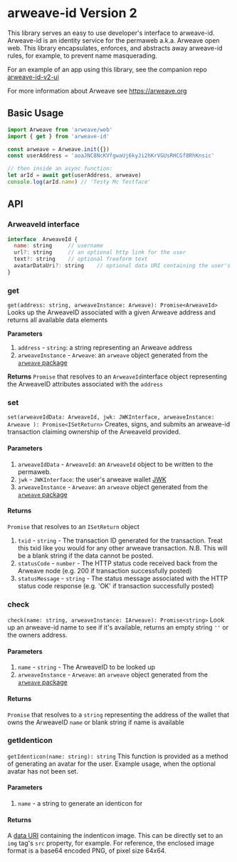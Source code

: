 # arweave-id Version 2

This library serves an easy to use developer's interface to arweave-id. Arweave-id is an identity service for the permaweb a.k.a. Arweave open web.
This library encapsulates, enforces, and abstracts away arweave-id rules, for example, to prevent name masquerading.

For an example of an app using this library, see the companion repo [arweave-id-v2-ui](https://github.com/ARCA-Arweave/arweave-id-v2-ui)

For more information about Arweave see https://arweave.org

## Basic Usage
```javascript
import Arweave from 'arweave/web'
import { get } from 'arweave-id'

const arweave = Arweave.init({})
const userAddress = 'aoaJNC8NcKVfgwaUj6kyJi2hKrVGUsRHCGf8RhKnsic'

// then inside an async function:
let arId = await get(userAddress, arweave)
console.log(arId.name) // 'Testy Mc Testface'
```
## API
### ArweaveId interface
```javascript
interface  ArweaveId {
  name: string     // username
  url?: string     // an optional http link for the user
  text?: string    // optional freeform text
  avatarDataUri?: string    // optional data URI containing the user's avatar
}
```

### get
`get(address: string, arweaveInstance: Arweave): Promise<ArweaveId>`
Looks up the ArweaveID associated with a given Arweave address and returns all available data elements

**Parameters**
1. `address` - `string`: a string representing an Arweave address
2. `arweaveInstance` - `Arweave`: an `arweave` object generated from the [`arweave` package](https://www.npmjs.com/package/arweave)

**Returns**
`Promise` that resolves to an `ArweaveId`interface object representing the ArweaveID attributes associated with the `address`

### set 
`set(arweaveIdData: ArweaveId, jwk: JWKInterface, arweaveInstance: Arweave ): Promise<ISetReturn>`
Creates, signs, and submits an arweave-id transaction claiming ownership of the ArweaveId provided.

#### Parameters
1. `arweaveIdData` - `ArweaveId`: an `ArweaveId` object to be written to the permaweb.
2. `jwk` - `JWKInterface`: the user's arweave wallet [JWK](https://docs.arweave.org/developers/server/http-api#key-format)
3. `arweaveInstance` - `Arweave`: an `arweave` object generated from the [`arweave` package](https://www.npmjs.com/package/arweave)

#### Returns
`Promise` that resolves to an `ISetReturn` object
1. `txid` - `string` - The transaction ID generated for the transaction. Treat this txid like you would for any other arweave transaction. N.B. This will be a blank string if the data cannot be posted.
2. `statusCode` - `number` - The HTTP status code received back from the Arweave node (e.g. 200 if transaction successfully posted)
3. `statusMessage` - `string` - The status message associated with the HTTP status code response (e.g. 'OK' if transaction successfully posted)

### check
`check(name: string, arweaveInstance: IArweave): Promise<string>`
Look up an arweave-id name to see if it's available, returns an empty string `''` or the owners address.

#### Parameters
1. `name` - `string` - The ArweaveID to be looked up
2. `arweaveInstance` - `Arweave`: an `arweave` object generated from the [`arweave` package](https://www.npmjs.com/package/arweave)

#### Returns
`Promise` that resolves to a `string` representing the address of the wallet that owns the ArweaveID `name` or blank string if name is available

### getIdenticon
`getIdenticon(name: string): string`
This function is provided as a method of generating an avatar for the user. Example usage, when the optional avatar has not been set.

#### Parameters
1. `name` - a string to generate an identicon for

#### Returns
A [data URI](https://en.wikipedia.org/wiki/Data_URI_scheme) containing the indenticon image. This can be directly set to an `img` tag's `src` property, for example. For reference, the enclosed image format is a base64 encoded PNG, of pixel size 64x64.
